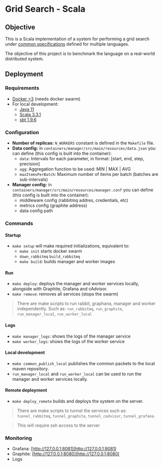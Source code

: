 # Grid Search - Scala

## Objective

This is a Scala implementation of a system for performing a grid search under [common specifications](https://github.com/tpf-concurrent-benchmarks/docs/tree/main/grid_search) defined for multiple languages.

The objective of this project is to benchmark the language on a real-world distributed system.

## Deployment

### Requirements

- [Docker >3](https://www.docker.com/) (needs docker swarm)
- For local development:
  - [Java 11](https://www.oracle.com/java/technologies/javase-jdk11-downloads.html)
  - [Scala 3.3.1](https://www.scala-lang.org/download/)
  - [sbt 1.9.6](https://www.scala-sbt.org/)

### Configuration

- **Number of replicas:** `N_WORKERS` constant is defined in the `Makefile` file.
- **Data config:** in `containers/manager/src/main/resources/data.json` you can define (this config is built into the container):
  - `data`: Intervals for each parameter, in format: [start, end, step, precision]
  - `agg`: Aggregation function to be used: MIN | MAX | AVG
  - `maxItemsPerBatch`: Maximum number of items per batch (batches are sub-intervals)
- **Manager config:** in `containers/manager/src/main/resources/manager.conf` you can define (this config is built into the container):
  - middleware config (rabbitmq addres, credentials, etc)
  - metrics config (graphite address)
  - data config path

### Commands

#### Startup

- `make setup` will make required initializations, equivalent to:
  - `make init` starts docker swarm
  - `down_rabbitmq` `build_rabbitmq`
  - `make build`: builds manager and worker images

#### Run

- `make deploy`: deploys the manager and worker services locally, alongside with Graphite, Grafana and cAdvisor.
- `make remove`: removes all services (stops the swarm)

> There are make scripts to run rabbit, graphana, manager and worker independently.
> Such as: `run_rabbitmq`, `run_graphite`, `run_manager_local`, `run_worker_local`

#### Logs

- `make manager_logs`: shows the logs of the manager service
- `make worker_logs`: shows the logs of the worker service

#### Local development

- `make common_publish_local` publishes the common packets to the local maven repository.
- `run_manager_local` and `run_worker_local` can be used to run the manager and worker services locally.

#### Remote deployment

- `make deploy_remote` builds and deploys the system on the server.

> There are make scripts to tunnel the services such as: `tunnel_rabbitmq`, `tunnel_graphite`, `tunnel_cadvisor`, `tunnel_grafana`.

> This will require ssh access to the server

### Monitoring

- Grafana: [http://127.0.0.1:8081](http://127.0.0.1:8081)
- Graphite: [http://127.0.0.1:8080](http://127.0.0.1:8080)
- Logs
